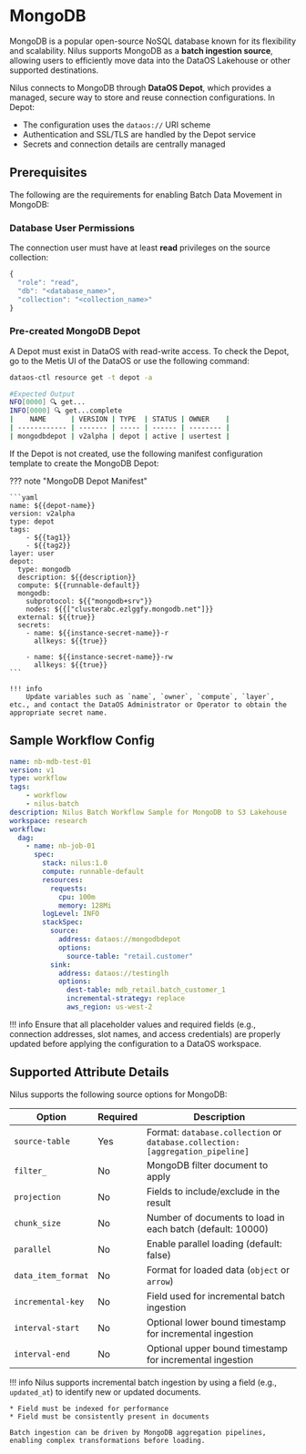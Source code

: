 # MongoDB

MongoDB is a popular open-source NoSQL database known for its flexibility and scalability. Nilus supports MongoDB as a **batch ingestion source**, allowing users to efficiently move data into the DataOS Lakehouse or other supported destinations.

Nilus connects to MongoDB through **DataOS Depot**, which provides a managed, secure way to store and reuse connection configurations. In Depot:

* The configuration uses the `dataos://` URI scheme
* Authentication and SSL/TLS are handled by the Depot service
* Secrets and connection details are centrally managed

## Prerequisites

The following are the requirements for enabling Batch Data Movement in MongoDB:

### **Database User Permissions**

The connection user must have at least **read** privileges on the source collection:

```jsx
{
  "role": "read",
  "db": "<database_name>",
  "collection": "<collection_name>"
}
```

### **Pre-created MongoDB Depot**

A Depot must exist in DataOS with read-write access. To check the Depot, go to the Metis UI of the DataOS or use the following command:

```bash
dataos-ctl resource get -t depot -a

#Expected Output
NFO[0000] 🔍 get...                                     
INFO[0000] 🔍 get...complete 
|    NAME      | VERSION | TYPE  | STATUS | OWNER    |
| ------------ | ------- | ----- | ------ | -------- |
| mongodbdepot | v2alpha | depot | active | usertest |
```

If the Depot is not created, use the following manifest configuration template to create the MongoDB Depot:

??? note "MongoDB Depot Manifest"

    ```yaml
    name: ${{depot-name}}
    version: v2alpha
    type: depot
    tags:
        - ${{tag1}}
        - ${{tag2}}
    layer: user
    depot:
      type: mongodb                                 
      description: ${{description}}
      compute: ${{runnable-default}}
      mongodb:                                          
        subprotocol: ${{"mongodb+srv"}}
        nodes: ${{["clusterabc.ezlggfy.mongodb.net"]}}
      external: ${{true}}
      secrets:
        - name: ${{instance-secret-name}}-r
          allkeys: ${{true}}

        - name: ${{instance-secret-name}}-rw
          allkeys: ${{true}}
    ```

    !!! info
        Update variables such as `name`, `owner`, `compute`, `layer`, etc., and contact the DataOS Administrator or Operator to obtain the appropriate secret name.






## Sample Workflow Config

```yaml
name: nb-mdb-test-01
version: v1
type: workflow
tags:
    - workflow
    - nilus-batch
description: Nilus Batch Workflow Sample for MongoDB to S3 Lakehouse
workspace: research
workflow:
  dag:
    - name: nb-job-01
      spec:
        stack: nilus:1.0
        compute: runnable-default
        resources:
          requests:
            cpu: 100m
            memory: 128Mi
        logLevel: INFO
        stackSpec:
          source:
            address: dataos://mongodbdepot
            options:
              source-table: "retail.customer"
          sink:
            address: dataos://testinglh
            options:
              dest-table: mdb_retail.batch_customer_1
              incremental-strategy: replace
              aws_region: us-west-2
```

!!! info
    Ensure that all placeholder values and required fields (e.g., connection addresses, slot names, and access credentials) are properly updated before applying the configuration to a DataOS workspace.


## Supported Attribute Details

Nilus supports the following source options for MongoDB:

| Option             | Required | Description                                                                   |
| ------------------ | -------- | ----------------------------------------------------------------------------- |
| `source-table`     | Yes      | Format: `database.collection` or `database.collection:[aggregation_pipeline]` |
| `filter_`          | No       | MongoDB filter document to apply                                              |
| `projection`       | No       | Fields to include/exclude in the result                                       |
| `chunk_size`       | No       | Number of documents to load in each batch (default: 10000)                    |
| `parallel`         | No       | Enable parallel loading (default: false)                                      |
| `data_item_format` | No       | Format for loaded data (`object` or `arrow`)                                  |
| `incremental-key`  | No       | Field used for incremental batch ingestion                                    |
| `interval-start`   | No       | Optional lower bound timestamp for incremental ingestion                      |
| `interval-end`     | No       | Optional upper bound timestamp for incremental ingestion                      |

!!! info
    Nilus supports incremental batch ingestion by using a field (e.g., `updated_at`) to identify new or updated documents.

    * Field must be indexed for performance
    * Field must be consistently present in documents

    Batch ingestion can be driven by MongoDB aggregation pipelines, enabling complex transformations before loading.


